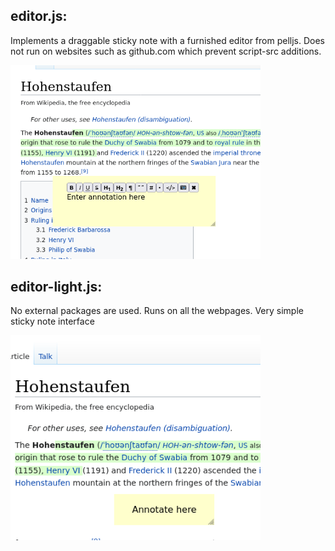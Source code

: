 

## editor.js: 
Implements a draggable sticky note with a furnished editor from pelljs. Does not run on websites such as github.com which prevent script-src additions.

<img width=400px src="editor.png">



## editor-light.js: 
No external packages are used. Runs on all the webpages. Very simple sticky note interface 

<img width=400px src="editor-light.png">
